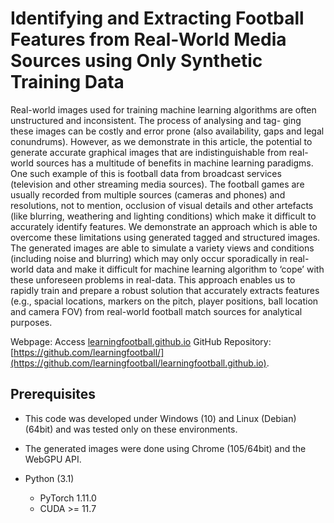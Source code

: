 # Identifying and Extracting Football Features from Real-World Media Sources using Only Synthetic Training Data
Real-world images used for training machine learning algorithms are often unstructured and inconsistent. The process of analysing and tag- ging these images can be costly and error prone (also availability, gaps and legal conundrums). However, as we demonstrate in this article, the potential to generate accurate graphical images that are indistinguishable from real-world sources has a multitude of benefits in machine learning paradigms. One such example of this is football data from broadcast services (television and other streaming media sources). The football games are usually recorded from multiple sources (cameras and phones) and resolutions, not to mention, occlusion of visual details and other artefacts (like blurring, weathering and lighting conditions) which make it difficult to accurately identify features. We demonstrate an approach which is able to overcome these limitations using generated tagged and structured images. The generated images are able to simulate a variety views and conditions (including noise and blurring) which may only occur sporadically in real-world data and make it difficult for machine learning algorithm to ‘cope’ with these unforeseen problems in real-data. This approach enables us to rapidly train and prepare a robust solution that accurately extracts features (e.g., spacial locations, markers on the pitch, player positions, ball location and camera FOV) from real-world football match sources for analytical purposes.

Webpage: Access [learningfootball.github.io](https://learningfootball.github.io) 
GitHub Repository: [https://github.com/learningfootball/](https://github.com/learningfootball/learningfootball.github.io).


## Prerequisites
- This code was developed under Windows (10) and Linux (Debian) (64bit) and was tested only on these environments.  
- The generated images were done using Chrome (105/64bit) and the WebGPU API.
 
- Python (3.1)
  - PyTorch 1.11.0
  - CUDA >= 11.7
